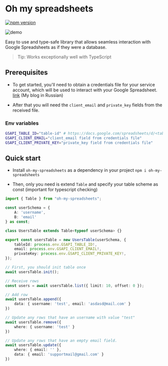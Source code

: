 # Oh my spreadsheets
[![npm version](https://img.shields.io/npm/v/oh-my-spreadsheets)](https://www.npmjs.com/package/oh-my-spreadsheets)

![demo](https://storage.yandexcloud.net/zajtsev-tts/blog/oh-my-spreadsheets-demo.gif)

Easy to use and type-safe library that allows seamless interaction with Google Spreadsheets as if they were a database.
> Tip: Works exceptionally well with TypeScript

## Prerequisites

- To get started, you'll need to obtain a credentials file for your service account, which will be used to interact with your Google Spreadsheet. [link](https://thestrangeadventurer.com/kak-ispolzovat-google-sheets-v-kachestve-bazy-dannyh/) (My blog in Russian)

- After that you will need the `client_email` and `private_key` fields from the received file. 

### Env variables

```sh
GSAPI_TABLE_ID="table-id" # https://docs.google.com/spreadsheets/d/<table-id>/edit#gid=0
GSAPI_CLIENT_EMAIL="client_email field from credentials file"
GSAPI_CLIENT_PRIVATE_KEY="private_key field from credentials file"
```

## Quick start

- Install `oh-my-spreadsheets` as a dependency in your project `npm i oh-my-spreadsheets`

- Then, only you need is extend `Table` and specify your table scheme as const (important for typescript checking)

```typescript
import { Table } from "oh-my-spreadsheets";

const userSchema = {
    A: 'username',
    B: 'email'
} as const;

class UsersTable extends Table<typeof userSchema> {}

export const usersTable = new UsersTable(userSchema, {
    tableId: process.env.GSAPI_TABLE_ID!,
    email: process.env.GSAPI_CLIENT_EMAIL!,
    privateKey: process.env.GSAPI_CLIENT_PRIVATE_KEY!,
});

// First, you should init table once
await usersTable.init();

// Receive rows 
const users = await usersTable.list({ limit: 10, offset: 0 });

// Add row
await usersTable.append({
    data: { username: 'test', email: 'asdasd@mail.com' }
})

// Update any rows that have an username with value "test"
await usersTable.remove({
    where: { username: 'test' }
})

// Update any rows that have an empty email field.
await usersTable.update({
    where: { email: '' },
    data: { email: 'supportmail@gmail.com' }
})
```
